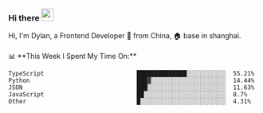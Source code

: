 ### Hi there <img src="https://media.giphy.com/media/hvRJCLFzcasrR4ia7z/giphy.gif" width="25px">

<!-- ![visitors](https://visitor-badge.glitch.me/badge?page_id=dislfyer.dislfyer) --!>

Hi, I'm Dylan, a Frontend Developer 🚀 from China, 🏠 base in shanghai.
<br/>
<br/>

📊 **This Week I Spent My Time On:**


<!--START_SECTION:waka-->

```text
TypeScript                          ██████████████░░░░░░░░░░░  55.21%
Python                              ███▓░░░░░░░░░░░░░░░░░░░░░  14.44%
JSON                                ███░░░░░░░░░░░░░░░░░░░░░░  11.63%
JavaScript                          ██░░░░░░░░░░░░░░░░░░░░░░░  8.7%
Other                               █░░░░░░░░░░░░░░░░░░░░░░░░  4.31%
```

<!--END_SECTION:waka-->

<!--
**About Me:**
 -->

